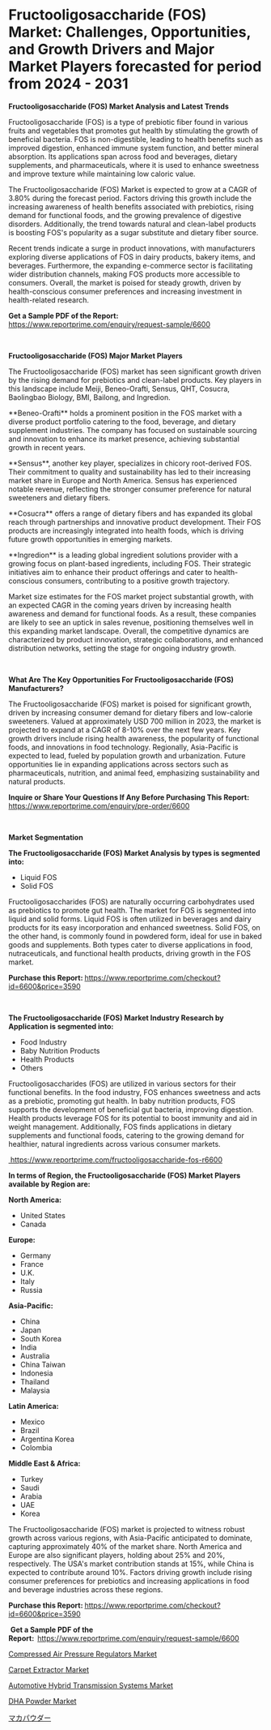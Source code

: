 <p><h1>Fructooligosaccharide (FOS) Market: Challenges, Opportunities, and Growth Drivers and Major Market Players forecasted for period from 2024 - 2031</h1></p><p><strong>Fructooligosaccharide (FOS) Market Analysis and Latest Trends</strong></p>
<p><p>Fructooligosaccharide (FOS) is a type of prebiotic fiber found in various fruits and vegetables that promotes gut health by stimulating the growth of beneficial bacteria. FOS is non-digestible, leading to health benefits such as improved digestion, enhanced immune system function, and better mineral absorption. Its applications span across food and beverages, dietary supplements, and pharmaceuticals, where it is used to enhance sweetness and improve texture while maintaining low caloric value.</p><p>The Fructooligosaccharide (FOS) Market is expected to grow at a CAGR of 3.80% during the forecast period. Factors driving this growth include the increasing awareness of health benefits associated with prebiotics, rising demand for functional foods, and the growing prevalence of digestive disorders. Additionally, the trend towards natural and clean-label products is boosting FOS's popularity as a sugar substitute and dietary fiber source.</p><p>Recent trends indicate a surge in product innovations, with manufacturers exploring diverse applications of FOS in dairy products, bakery items, and beverages. Furthermore, the expanding e-commerce sector is facilitating wider distribution channels, making FOS products more accessible to consumers. Overall, the market is poised for steady growth, driven by health-conscious consumer preferences and increasing investment in health-related research.</p></p>
<p><strong>Get a Sample PDF of the Report:&nbsp;</strong> <a href="https://www.reportprime.com/enquiry/request-sample/6600">https://www.reportprime.com/enquiry/request-sample/6600</a></p>
<p>&nbsp;</p>
<p><strong>Fructooligosaccharide (FOS) Major Market Players</strong></p>
<p><p>The Fructooligosaccharide (FOS) market has seen significant growth driven by the rising demand for prebiotics and clean-label products. Key players in this landscape include Meiji, Beneo-Orafti, Sensus, QHT, Cosucra, Baolingbao Biology, BMI, Bailong, and Ingredion.</p><p>**Beneo-Orafti** holds a prominent position in the FOS market with a diverse product portfolio catering to the food, beverage, and dietary supplement industries. The company has focused on sustainable sourcing and innovation to enhance its market presence, achieving substantial growth in recent years.</p><p>**Sensus**, another key player, specializes in chicory root-derived FOS. Their commitment to quality and sustainability has led to their increasing market share in Europe and North America. Sensus has experienced notable revenue, reflecting the stronger consumer preference for natural sweeteners and dietary fibers.</p><p>**Cosucra** offers a range of dietary fibers and has expanded its global reach through partnerships and innovative product development. Their FOS products are increasingly integrated into health foods, which is driving future growth opportunities in emerging markets.</p><p>**Ingredion** is a leading global ingredient solutions provider with a growing focus on plant-based ingredients, including FOS. Their strategic initiatives aim to enhance their product offerings and cater to health-conscious consumers, contributing to a positive growth trajectory.</p><p>Market size estimates for the FOS market project substantial growth, with an expected CAGR in the coming years driven by increasing health awareness and demand for functional foods. As a result, these companies are likely to see an uptick in sales revenue, positioning themselves well in this expanding market landscape. Overall, the competitive dynamics are characterized by product innovation, strategic collaborations, and enhanced distribution networks, setting the stage for ongoing industry growth.</p></p>
<p>&nbsp;</p>
<p><strong>What Are The Key Opportunities For Fructooligosaccharide (FOS) Manufacturers?</strong></p>
<p><p>The Fructooligosaccharide (FOS) market is poised for significant growth, driven by increasing consumer demand for dietary fibers and low-calorie sweeteners. Valued at approximately USD 700 million in 2023, the market is projected to expand at a CAGR of 8-10% over the next few years. Key growth drivers include rising health awareness, the popularity of functional foods, and innovations in food technology. Regionally, Asia-Pacific is expected to lead, fueled by population growth and urbanization. Future opportunities lie in expanding applications across sectors such as pharmaceuticals, nutrition, and animal feed, emphasizing sustainability and natural products.</p></p>
<p><strong>Inquire or Share Your Questions If Any Before Purchasing This Report:</strong> <a href="https://www.reportprime.com/enquiry/pre-order/6600">https://www.reportprime.com/enquiry/pre-order/6600</a></p>
<p>&nbsp;</p>
<p><strong>Market Segmentation</strong></p>
<p><strong>The Fructooligosaccharide (FOS) Market Analysis by types is segmented into:</strong></p>
<p><ul><li>Liquid FOS</li><li>Solid FOS</li></ul></p>
<p><p>Fructooligosaccharides (FOS) are naturally occurring carbohydrates used as prebiotics to promote gut health. The market for FOS is segmented into liquid and solid forms. Liquid FOS is often utilized in beverages and dairy products for its easy incorporation and enhanced sweetness. Solid FOS, on the other hand, is commonly found in powdered form, ideal for use in baked goods and supplements. Both types cater to diverse applications in food, nutraceuticals, and functional health products, driving growth in the FOS market.</p></p>
<p><strong>Purchase this Report:&nbsp;</strong><a href="https://www.reportprime.com/checkout?id=6600&price=3590">https://www.reportprime.com/checkout?id=6600&price=3590</a></p>
<p>&nbsp;</p>
<p><strong>The Fructooligosaccharide (FOS) Market Industry Research by Application is segmented into:</strong></p>
<p><ul><li>Food Industry</li><li>Baby Nutrition Products</li><li>Health Products</li><li>Others</li></ul></p>
<p><p>Fructooligosaccharides (FOS) are utilized in various sectors for their functional benefits. In the food industry, FOS enhances sweetness and acts as a prebiotic, promoting gut health. In baby nutrition products, FOS supports the development of beneficial gut bacteria, improving digestion. Health products leverage FOS for its potential to boost immunity and aid in weight management. Additionally, FOS finds applications in dietary supplements and functional foods, catering to the growing demand for healthier, natural ingredients across various consumer markets.</p></p>
<p><a href="https://www.reportprime.com/fructooligosaccharide-fos-r6600">&nbsp;https://www.reportprime.com/fructooligosaccharide-fos-r6600</a></p>
<p><strong>In terms of Region, the Fructooligosaccharide (FOS) Market Players available by Region are:</strong></p>
<p>
    <p> <strong> North America: </strong>
        <ul>
            <li>United States</li>
            <li>Canada</li>
        </ul>
        </p> 
    <p> <strong> Europe: </strong>
        <ul>
            <li>Germany</li>
            <li>France</li>
            <li>U.K.</li>
            <li>Italy</li>
            <li>Russia</li>
        </ul>
        </p> 
    <p> <strong> Asia-Pacific: </strong>
        <ul>
            <li>China</li>
            <li>Japan</li>
            <li>South Korea</li>
            <li>India</li>
            <li>Australia</li>
            <li>China Taiwan</li>
            <li>Indonesia</li>
            <li>Thailand</li>
            <li>Malaysia</li>
        </ul>
        </p> 
    <p> <strong> Latin America: </strong>
        <ul>
            <li>Mexico</li>
            <li>Brazil</li>
            <li>Argentina Korea</li>
            <li>Colombia</li>
        </ul>
        </p> 
    <p> <strong> Middle East & Africa: </strong>
        <ul>
            <li>Turkey</li>
            <li>Saudi</li>
            <li>Arabia</li>
            <li>UAE</li>
            <li>Korea</li>
        </ul>
    </p>
    </p>
<p><p>The Fructooligosaccharide (FOS) market is projected to witness robust growth across various regions, with Asia-Pacific anticipated to dominate, capturing approximately 40% of the market share. North America and Europe are also significant players, holding about 25% and 20%, respectively. The USA's market contribution stands at 15%, while China is expected to contribute around 10%. Factors driving growth include rising consumer preferences for prebiotics and increasing applications in food and beverage industries across these regions.</p></p>
<p><strong>Purchase this Report: </strong><a href="https://www.reportprime.com/checkout?id=6600&price=3590">https://www.reportprime.com/checkout?id=6600&price=3590</a></p>
<p>&nbsp;<strong>Get a Sample PDF of the Report:&nbsp;&nbsp;</strong><a href="https://www.reportprime.com/enquiry/request-sample/6600">https://www.reportprime.com/enquiry/request-sample/6600</a></p>
<p><strong></strong></p>
<p><p><a href="https://medium.com/@hskdk2672/global-compressed-air-pressure-regulators-market-trends-insights-into-growth-opportunities-and-6140ecbd7dbd">Compressed Air Pressure Regulators Market</a></p><p><a href="https://medium.com/@hskdk2672/global-carpet-extractor-market-is-projected-to-grow-at-a-cagr-of-11-9-89e8515fe807">Carpet Extractor Market</a></p><p><a href="https://issuu.com/reportprime-2/docs/automotive-hybrid-transmission-syst_9da612e6203a78">Automotive Hybrid Transmission Systems Market</a></p><p><a href="https://www.linkedin.com/pulse/navigating-global-dha-powder-market-landscape-trends-forecasts-fvjse?trackingId=yFBN3VT1Qemep8NnSrFiKg%3D%3D">DHA Powder Market</a></p><p><a href="https://medium.com/@vedakuvlis2023/%E3%83%9E%E3%82%AB%E3%83%91%E3%82%A6%E3%83%80%E3%83%BC%E5%B8%82%E5%A0%B4%E3%81%AE%E3%82%B7%E3%82%A7%E3%82%A2%E3%81%A8%E5%B8%82%E5%A0%B4%E5%88%86%E6%9E%90-2024%E5%B9%B4%E3%81%8B%E3%82%892031%E5%B9%B4%E3%81%AE%E6%88%90%E9%95%B7%E3%83%88%E3%83%AC%E3%83%B3%E3%83%89%E3%81%A8%E4%BA%88%E6%B8%AC-927c7490fa1f">マカパウダー</a></p></p>
